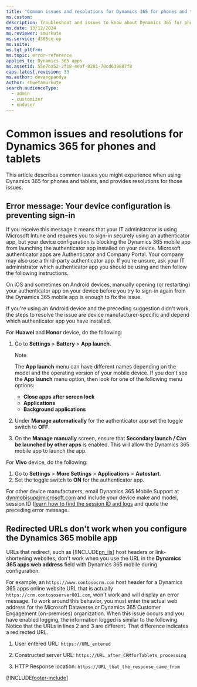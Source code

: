 ```yaml
---
title: "Common issues and resolutions for Dynamics 365 for phones and tablets | MicrosoftDocs"
ms.custom:
description: Troubleshoot and issues to know about Dynamics 365 for phones and tablets.
ms.date: 13/12/2024
ms.reviewer: smurkute
ms.service: d365ce-op
ms.suite:
ms.tgt_pltfrm:
ms.topic: error-reference
applies_to: Dynamics 365 apps
ms.assetid: 55e7ba52-2f18-4eaf-8281-70cd639887f8
caps.latest.revision: 33
ms.author: devangpandya
author: shwetamurkute
search.audienceType:
  - admin
  - customizer
  - enduser
---
```

# Common issues and resolutions for Dynamics 365 for phones and tablets

This article describes common issues you might experience when using Dynamics 365 for phones and tablets, and provides resolutions for those issues.

## Error message: Your device configuration is preventing sign-in

If you receive this message it means that your IT administrator is using Microsoft Intune and requires you to sign-in securely using an authenticator app, but your device configuration is blocking the Dynamics 365 mobile app from launching the authenticator app installed on your device. Microsoft authenticator apps are Authenticator and Company Portal. Your company may also use a third-party authenticator app. If you're unsure, ask your IT administrator which authenticator app you should be using and then follow the following instructions.

On iOS and sometimes on Android devices, manually opening (or restarting) your authenticator app on your device before you try to sign-in again from the Dynamics 365 mobile app is enough to fix the issue.
 
If you're using an Android device and the preceding suggestion didn't work, the steps to resolve the issue are device manufacturer-specific and depend which authenticator app you have installed.

For **Huawei** and **Honor** device, do the following:

1. Go to **Settings** > **Battery** > **App launch**. 

    > [!NOTE]
    > The **App launch** menu can have different names depending on the model and the operating version of your mobile device. If you   don’t see the **App launch** menu option, then look for one of the following menu options:
    > 
    > - **Close apps after screen lock** 
    > - **Applications** 
    > - **Background applications**

2. Under **Manage automatically** for the authenticator app set the toggle switch to **OFF**.
3. On the **Manage manually** screen, ensure that **Secondary launch / Can be launched by other apps** is enabled. This will allow the Dynamics 365 mobile app to launch the app.

For **Vivo** device, do the following:

1. Go to **Settings** > **More Settings** > **Applications** > **Autostart**.
2. Set the toggle switch to **ON** for the authenticator app.

For other device manufacturers, email Dynamics 365 Mobile Support at dynmobisup@microsoft.com and include your device make and model, session ID ([learn how to find the session ID and logs](logs-session-id.md) and quote the preceding error message.


## Redirected URLs don't work when you configure the Dynamics 365 mobile app
URLs that redirect, such as [!INCLUDE[pn_iis](../includes/pn-iis.md)] host headers or link-shortening websites, don't work when you use the URL in the **Dynamics 365 apps web address** field with Dynamics 365 mobile during configuration.  
  
For example, an `https://www.contosocrm.com` host header for a Dynamics 365 apps online  website URL that is actually `https://crm.contososerver001.com`, won't work and will display an error message. To work around this behavior, you must enter the actual web address for the Microsoft Dataverse or Dynamics 365 Customer Engagement (on-premises) organization. When this issue occurs and you have enabled logging, the information logged is similar to the following. Notice that the URLs in lines 2 and 3 are different. That difference indicates a redirected URL.  
  
1.  User entered URL: `https://URL_entered`  
  
2.  Constructed server URL: `https://URL_after_CRMforTablets_processing`  
  
3.  HTTP Response location: `https://URL_that_the_response_came_from`  











   
   






[!INCLUDE[footer-include](../includes/footer-banner.md)]
